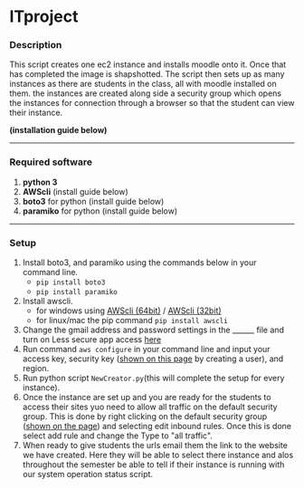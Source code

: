 # ITproject

### Description

This script creates one ec2 instance and installs moodle onto it. Once that has completed the image is shapshotted. The script then sets up as many instances as there are students in the class, all with moodle installed on them.
the instances are created along side a security group which opens the instances for connection through a browser so that the student can view their instance.  


**(installation guide below)**


---


### Required software

1. **python 3**
2. **AWScli** (install guide below) 
3. **boto3** for python (install guide below)
4. **paramiko** for python (install guide below)

---

### Setup

1. Install boto3, and paramiko using the commands below in your command line.
   - `pip install boto3`
   - `pip install paramiko`
2. Install awscli.
    - for windows using [AWScli (64bit)](https://s3.amazonaws.com/aws-cli/AWSCLI64PY3.msi) / [AWScli (32bit)](https://s3.amazonaws.com/aws-cli/AWSCLI32PY3.msi)
    - for linux/mac the pip command `pip install awscli`
3. Change the gmail address and password settings in the ______ file and turn on Less secure app access [here](https://myaccount.google.com/u/3/lesssecureapps?utm_source=google-account&utm_medium=web)
4. Run command `aws configure` in your command line and input your access key, security key ([shown on this page](https://console.aws.amazon.com/iam/home?#/users) by creating a user), and region.
5. Run python script `NewCreator.py`(this will complete the setup for every instance).
6. Once the instance are set up and you are ready for the students to access their sites yuo need to allow all traffic on the default security group. This is done by right clicking on the default security group ([shown on the page](https://us-west-2.console.aws.amazon.com/ec2/v2/home?region=us-west-2#SecurityGroups:sort=desc:tag:Name)) and selecting edit inbound rules. Once this is done select add rule and change the Type to "all traffic".
7. When ready to give students the urls email them the link to the website we have created. Here they will be able to select there instance and alos throughout the semester be able to tell if their instance is running with our system operation status script.
